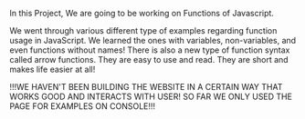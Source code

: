 In this Project, We are going to be working on Functions of Javascript.

We went through various different type of examples regarding function usage in JavaScript. 
We learned the ones with variables, non-variables, and even functions without names!
There is also a new type of function syntax called arrow functions. They are easy to use and read. They are short and makes life easier at all! 

!!!WE HAVEN'T BEEN BUILDING THE WEBSITE IN A CERTAIN WAY THAT WORKS GOOD AND INTERACTS WITH USER! SO FAR WE ONLY USED THE PAGE FOR EXAMPLES ON CONSOLE!!!
